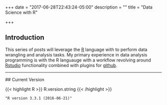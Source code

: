 +++
date = "2017-06-28T22:43:24-05:00"
description = ""
title = "Data Science with R"

+++

## Introduction

This series of posts will leverage the [R](https://www.r-project.org/) language with to perform data wrangling and analysis tasks. My primary experience in data analysis programming is with the R languauge with a workflow revolving around [Rstudio](https://www.rstudio.com/) functionality combined with plugins for [github](https://github.com/).


<hr>
## Current Version

{{< highlight R >}}
R.version.string
{{< /highlight >}}

```noClass
"R version 3.3.1 (2016-06-21)"
```
